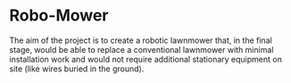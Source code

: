 # Robo-Mower

The aim of the project is to create a robotic lawnmower that, in the final stage, would be able to replace a conventional lawnmower with minimal installation work and would not require additional stationary equipment on site (like wires buried in the ground).

